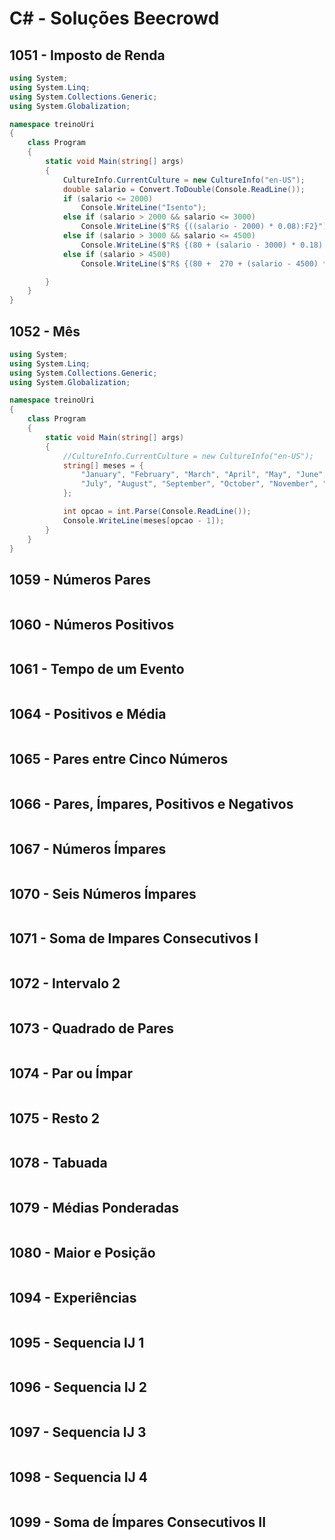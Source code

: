 # C# - Soluções Beecrowd

## 1051 - Imposto de Renda

~~~csharp
using System;
using System.Linq;
using System.Collections.Generic;
using System.Globalization;

namespace treinoUri
{
    class Program
    {
        static void Main(string[] args)
        {
            CultureInfo.CurrentCulture = new CultureInfo("en-US");
            double salario = Convert.ToDouble(Console.ReadLine());
            if (salario <= 2000)
                Console.WriteLine("Isento");
            else if (salario > 2000 && salario <= 3000)
                Console.WriteLine($"R$ {((salario - 2000) * 0.08):F2}");
            else if (salario > 3000 && salario <= 4500)
                Console.WriteLine($"R$ {(80 + (salario - 3000) * 0.18):F2}");
            else if (salario > 4500)
                Console.WriteLine($"R$ {(80 +  270 + (salario - 4500) * 0.28):F2}");

        }
    }
}
~~~

## 1052 - Mês

~~~csharp
using System;
using System.Linq;
using System.Collections.Generic;
using System.Globalization;

namespace treinoUri
{
    class Program
    {
        static void Main(string[] args)
        {
            //CultureInfo.CurrentCulture = new CultureInfo("en-US");
            string[] meses = {
                "January", "February", "March", "April", "May", "June",
                "July", "August", "September", "October", "November", "December"
            };

            int opcao = int.Parse(Console.ReadLine());
            Console.WriteLine(meses[opcao - 1]);     
        }
    }
}
~~~

## 1059 - Números Pares

~~~csharp

~~~

## 1060 - Números Positivos

~~~csharp

~~~

## 1061 - Tempo de um Evento

~~~csharp

~~~

## 1064 - Positivos e Média

~~~csharp

~~~

## 1065 - Pares entre Cinco Números

~~~csharp

~~~

## 1066 - Pares, Ímpares, Positivos e Negativos

~~~csharp

~~~

## 1067 - Números Ímpares

~~~csharp

~~~

## 1070 - Seis Números Ímpares

~~~csharp

~~~

## 1071 - Soma de Impares Consecutivos I

~~~csharp

~~~

## 1072 - Intervalo 2

~~~csharp

~~~

## 1073 - Quadrado de Pares

~~~csharp

~~~

## 1074 - Par ou Ímpar

~~~csharp

~~~

## 1075 - Resto 2

~~~csharp

~~~

## 1078 - Tabuada

~~~csharp

~~~

## 1079 - Médias Ponderadas

~~~csharp

~~~

## 1080 - Maior e Posição

~~~csharp

~~~

## 1094 - Experiências

~~~csharp

~~~

## 1095 - Sequencia IJ 1

~~~csharp

~~~

## 1096 - Sequencia IJ 2

~~~csharp

~~~

## 1097 - Sequencia IJ 3

~~~csharp

~~~

## 1098 - Sequencia IJ 4

~~~csharp

~~~

## 1099 - Soma de Ímpares Consecutivos II

~~~csharp

~~~
